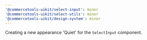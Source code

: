 ```yaml
---
'@commercetools-uikit/select-input': minor
'@commercetools-uikit/select-utils': minor
'@commercetools-uikit/design-system': minor
---
```


Creating a new appearance 'Quiet' for the `SelectInput` component.
